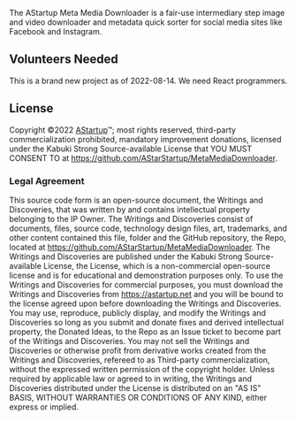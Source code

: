 The AStartup Meta Media Downloader is a fair-use intermediary step image and video downloader and metadata quick sorter for social media sites like Facebook and Instagram.

## Volunteers Needed

This is a brand new project as of 2022-08-14. We need React programmers.

## License

Copyright ©2022 [AStartup](https://astartup.net)™; most rights reserved, third-party commercialization prohibited, mandatory improvement donations, licensed under the Kabuki Strong Source-available License that YOU MUST CONSENT TO at <https://github.com/AStarStartup/MetaMediaDownloader>.

### Legal Agreement

This source code form is an open-source document, the Writings and Discoveries, that was written by and contains intellectual property belonging to the IP Owner. The Writings and Discoveries consist of documents, files, source code, technology design files, art, trademarks, and other content contained this file, folder and the GitHub repository, the Repo, located at <https://github.com/AStarStartup/MetaMediaDownloader>. The Writings and Discoveries are published under the Kabuki Strong Source-available License, the License, which is a non-commercial open-source license and is for educational and demonstration purposes only. To use the Writings and Discoveries for commercial purposes, you must download the Writings and Discoveries from <https://astartup.net> and you will be bound to the license agreed upon before downloading the Writings and Discoveries. You may use, reproduce, publicly display, and modify the Writings and Discoveries so long as you submit and donate fixes and derived intellectual property, the Donated Ideas, to the Repo as an Issue ticket to become part of the Writings and Discoveries. You may not sell the Writings and Discoveries or otherwise profit from derivative works created from the Writings and Discoveries, refereed to as Third-party commercialization, without the expressed written permission of the copyright holder. Unless required by applicable law or agreed to in writing, the Writings and Discoveries distributed under the License is distributed on an "AS IS" BASIS, WITHOUT WARRANTIES OR CONDITIONS OF ANY KIND, either express or implied.
